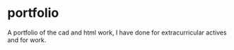 # portfolio
A portfolio of the cad and html work, I have done for extracurricular actives and for work.
